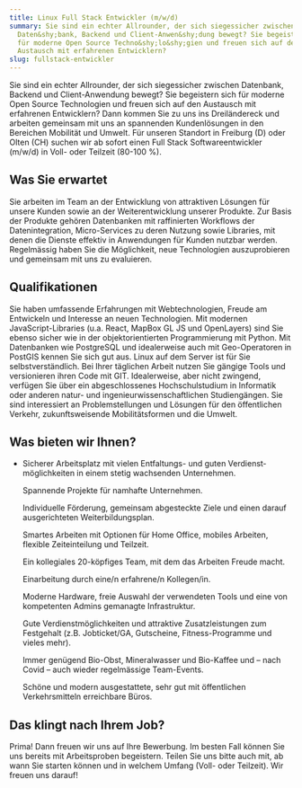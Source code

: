 ```yaml
---
title: Linux Full Stack Entwickler (m/w/d)
summary: Sie sind ein echter Allrounder, der sich siegessicher zwischen
  Daten&shy;bank, Backend und Client-Anwen&shy;dung bewegt? Sie begeistern sich
  für moderne Open Source Techno&shy;lo&shy;gien und freuen sich auf den
  Austausch mit erfahrenen Entwicklern?
slug: fullstack-entwickler
---
```

Sie sind ein echter Allrounder, der sich siegessicher zwischen Datenbank, Backend und Client-Anwendung bewegt? Sie begeistern sich für moderne Open Source Technologien und freuen sich auf den Austausch mit erfahrenen Entwicklern? Dann kommen Sie zu uns ins Dreiländereck und arbeiten gemeinsam mit uns an spannenden Kundenlösungen in den Bereichen Mobilität und Umwelt. Für unseren Standort in Freiburg (D) oder Olten (CH)  suchen wir ab sofort einen Full Stack Softwareentwickler (m/w/d) in Voll- oder Teilzeit (80-100 %).

## Was Sie erwartet

Sie arbeiten im Team an der Entwicklung von attraktiven Lösungen für unsere Kunden sowie an der Weiterentwicklung unserer Produkte. Zur Basis der Produkte gehören Datenbanken mit raffinierten Workflows der Datenintegration, Micro-Services zu deren Nutzung sowie Libraries, mit denen die Dienste effektiv in Anwendungen für Kunden nutzbar werden. Regelmässig haben Sie die Möglichkeit, neue Technologien auszuprobieren und gemeinsam mit uns zu evaluieren. 

## Qualifikationen

Sie haben umfassende Erfahrungen mit Webtechnologien, Freude am Entwickeln und Interesse an neuen Technologien. Mit modernen JavaScript-Libraries (u.a. React, MapBox GL JS und OpenLayers) sind Sie ebenso sicher wie in der objekt­orientierten Programmierung mit Python. Mit Datenbanken wie Postgre­SQL und idealerweise auch mit Geo-Operatoren in PostGIS kennen Sie sich gut aus. Linux auf dem Server ist für Sie selbstverständlich. Bei Ihrer täglichen Arbeit nutzen Sie gängige Tools und versionieren ihren Code mit GIT. Idealerweise, aber nicht zwingend, verfügen Sie über ein abgeschlossenes Hochschulstudium in Informatik oder anderen natur- und ingenieur&shy;wissen&shy;schaft&shy;lichen Studien­gängen. Sie sind interessiert an Problemstellungen und Lösungen für den öffentlichen Verkehr, zukunftsweisende Mobilitätsformen und die Umwelt.

## Was bieten wir Ihnen?

* Sicherer Arbeitsplatz mit vielen Entfaltungs- und guten Verdienst­möglichkeiten in einem stetig wachsenden Unternehmen. 

  Spannende Projekte für namhafte Unternehmen. 

  Individuelle Förderung, gemeinsam abgesteckte Ziele und einen darauf ausgerichteten Weiterbildungsplan. 

  Smartes Arbeiten mit Optionen für Home Office, mobiles Arbeiten, flexible Zeiteinteilung und Teilzeit.

  Ein kollegiales 20-köpfiges Team, mit dem das Arbeiten Freude macht.

  Einarbeitung durch eine/n erfahrene/n Kollegen/in. 

  Moderne Hardware, freie Auswahl der verwendeten Tools und eine von kompetenten Admins gemanagte Infrastruktur.

  Gute Verdienstmöglichkeiten und attraktive Zusatz­leistungen zum Festgehalt (z.B. Job­ticket/GA, Gutscheine, Fitness-Programme und vieles mehr). 

  Immer genügend Bio-Obst, Mineralwasser und Bio-Kaffee und – nach Covid – auch wieder regelmässige Team-Events. 

  Schöne und modern ausgestattete, sehr gut mit öffentlichen Verkehrsmitteln erreichbare Büros.

## Das klingt nach Ihrem Job?

Prima! Dann freuen wir uns auf Ihre Bewerbung. Im besten Fall können Sie uns bereits mit Arbeitsproben begeistern. Teilen Sie uns bitte auch mit, ab wann Sie starten können und in welchem Umfang (Voll- oder Teilzeit). Wir freuen uns darauf!